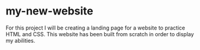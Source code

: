 # my-new-website
For this project I will be creating a landing page for a website to practice HTML and CSS.
This website has been built from scratch in order to display my abilities.